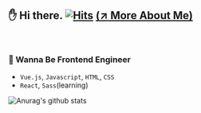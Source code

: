 ## :hand: Hi there. [![Hits](https://hits.seeyoufarm.com/api/count/incr/badge.svg?url=https%3A%2F%2Fgithub.com%2Fwally-wally)](https://github.com/wally-wally) <a href="https://wally-wally.kr" target="_blank">(:arrow_upper_right: More About Me)</a>

<br>

### :round_pushpin: Wanna Be Frontend Engineer

- `Vue.js`, `Javascript`, `HTML`, `CSS`
- `React`, `Sass`(learning)

![Anurag's github stats](https://github-readme-stats.vercel.app/api?username=wally-wally&show_icons=true&theme=radical)


